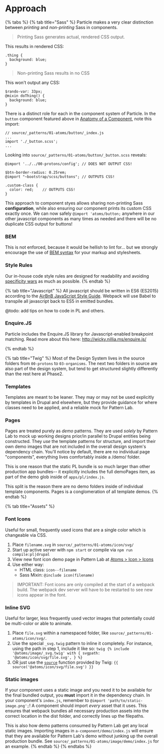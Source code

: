 # Approach



{% tabs %}
{% tab title="Sass" %}
Particle makes a very clear distinction between _printing_ and _non-printing_ Sass in components.

> Printing Sass generates actual, rendered CSS output.

This results in rendered CSS:

```text
.thing {
  background: blue;
}
```

> Non-printing Sass results in no CSS

This won't output any CSS:

```text
$rando-var: 33px;
@mixin doThing() {
  background: blue;
}
```

There is a distinct role for each in the component system of Particle. In the `button` component featured above in [Anatomy of a Component](https://phase2.github.io/frontend-docs/architecture/components/#anatomy-of-a-component), note this import:

```text
// source/_patterns/01-atoms/button/_index.js
...
import './_button.scss';
...

```

Looking into `source/_patterns/01-atoms/button/_button.scss` reveals:

```text
@import '../../00-protons/config'; // DOES NOT OUTPUT CSS!

$btn-border-radius: 0.25rem;
@import "~bootstrap/scss/buttons"; // OUTPUTS CSS!

.custom-class {
  color: red;    // OUTPUTS CSS!
}
```

This approach to component styes allows sharing non-printing Sass **configuration**, while also ensuring our component prints its custom CSS exactly once. We can now safely `@import 'atoms/button;` anywhere in our other javascript components as many times as needed and there will be no duplicate CSS output for buttons!

### BEM

This is not enforced, because it would be hellish to lint for... but we strongly encourage the use of [BEM syntax](http://getbem.com/introduction/) for your markup and stylesheets.

### Style Rules

Our in-house code style rules are designed for readability and avoiding [specificity wars](http://www.standardista.com/css3/css-specificity/) as much as possible.
{% endtab %}

{% tab title="Javascript" %}
All javascript should be written in ES6 \(ES2015\) according to the [AirBnB JavaScript Style Guide](https://github.com/airbnb/javascript). Webpack will use Babel to transpile all javascript back to ES5 in emitted bundles.

@todo: add tips on how to code in PL and others.

### Enquire.JS

Particle includes the Enquire.JS library for Javascript-enabled breakpoint matching. Read more about this here: http://wicky.nillia.ms/enquire.js/

{% endtab %}

{% tab title="Twig" %}
Most of the Design System lives in the source folders from `00-protons` to `03-organisms`. The next two folders in source are also part of the design system, but tend to get structured slightly differently than the rest here at Phase2.

### Templates

Templates are meant to be leaner. They may or may not be used explicitly by templates in Drupal and elsewhere, but they provide guidance for where classes need to be applied, and a reliable mock for Pattern Lab.

### Pages

Pages are treated purely as _demo_ patterns. They are used _solely_ by Pattern Lab to mock up working designs prior/in parallel to Drupal entities being constructed. They _use_ the template patterns for structure, and import their own demo images that are not included in the overall design system's dependency chain. You'll notice by default, there are no individual page "components", everything lives comfortably inside a /demo/ folder.

This is one reason that the static PL bundle is so much larger than other production app bundles-- it explicitly includes the full demoPages item, as part of the demo glob inside of `apps/pl/index.js`.

This split is the reason there are no demo folders inside of individual template components. Pages is a conglomeration of all template demos.
{% endtab %}

{% tab title="Assets" %}
### Font Icons

Useful for small, frequently used icons that are a single color which is changeable via CSS.

1. Place `filename.svg` in `source/_patterns/01-atoms/icon/svg/`
2. Start up active server with `npm start` or compile via `npm run compile:pl|drupal`
3. View new font icon demo page in Pattern Lab at [Atoms &gt; Icon &gt; Icons](http://localhost:8080/pl/?p=atoms-icons)
4. Use either way:
   * HTML class: `icon--filename`
   * Sass Mixin: `@include icon(filename)`

> IMPORTANT: Font icons are only compiled at the start of a webpack build. The webpack dev server will have to be restarted to see new icons appear in the font.

### **Inline SVG**

Useful for larger, less frequently used vector images that potentially could be multi-color or able to animate.

1. Place `file.svg` within a namespaced folder, like `source/_patterns/01-atoms/icon/svg/`.
2. Use the special `_svg.twig` pattern to inline it completely. For instance, using the path in step 1, include it like so: `twig {% include '@atoms/image/_svg.twig' with { svgpath: '@atoms/icon/svg/file.svg', } %}`
3. OR just use the [`source`](https://twig.symfony.com/doc/2.x/functions/source.html) function provided by Twig: `{{ source('@atoms/icon/svg/file.svg') }}`

### Static images

If your component uses a static image and you need it to be available for the final bundled output, you **must** import it in the dependency chain. In your component's `index.js`, remember to `@import 'path/to/static-image.png';`! A component should import _every_ asset that it uses. This ensures that webpack bundles all necessary production assets into the correct location in the dist folder, and correctly lines up the filepaths.

This is also how demo patterns consumed by Pattern Lab get any local static images. Importing images in `a-component/demo/index.js` will ensure that they are available for Pattern Lab's demo without junking up the overall production bundle. See `source/_patterns/01-atoms/image/demo/index.js` for an example.
{% endtab %}
{% endtabs %}


